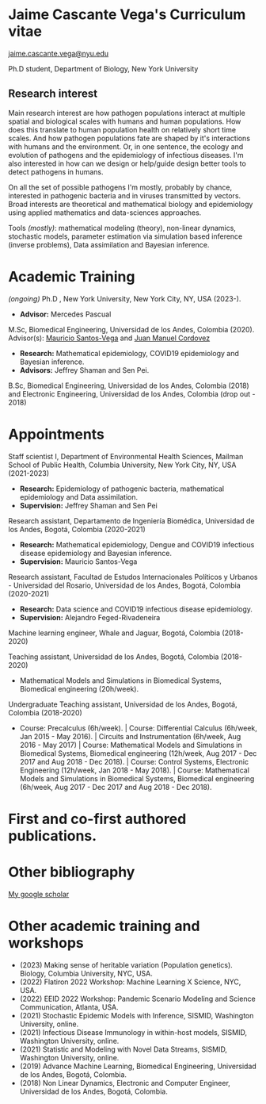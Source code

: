 # Jaime Cascante Vega's Curriculum vitae
jaime.cascante.vega@nyu.edu

Ph.D student, Department of Biology, New York University

## Research interest
Main research interest are how pathogen populations interact at multiple spatial and biological scales with humans and human populations. How does this translate to human population health on relatively short time scales. And how pathogen populations fate are shaped by it's interactions with humans and the environment. Or, in one sentence, the ecology and evolution of pathogens and the epidemiology of infectious diseases. I'm also interested in how can we design or help/guide design better tools to detect pathogens in humans.

On all the set of possible pathogens I'm mostly, probably by chance, interested in pathogenic bacteria and in viruses transmitted by vectors. Broad interests are theoretical and mathematical biology and epidemiology using applied mathematics and data-sciences approaches.

Tools *(mostly)*: mathematical modeling (theory), non-linear dynamics, stochastic models, parameter estimation via simulation based inference (inverse problems), Data assimilation and Bayesian inference.

# Academic Training
*(ongoing)* Ph.D , New York University, New York City, NY, USA (2023-).
  - **Advisor:** Mercedes Pascual
  
M.Sc, Biomedical Engineering, Universidad de los Andes, Colombia (2020). Advisor(s): [Mauricio Santos-Vega](https://scholar.google.com/citations?user=RmrmFqoAAAAJ&hl=en) and [Juan Manuel Cordovez](https://scholar.google.com/citations?user=qAcAG5sAAAAJ&hl=en)
  - **Research:** Mathematical epidemiology, COVID19 epidemiology and Bayesian inference.
  - **Advisors:** Jeffrey Shaman and Sen Pei.

B.Sc, Biomedical Engineering, Universidad de los Andes, Colombia (2018) and Electronic Engineering, Universidad de los Andes, Colombia (drop out - 2018)

# Appointments
Staff scientist I, Department of Environmental Health Sciences, Mailman School of Public Health, Columbia University, New York City, NY, USA (2021-2023)
  - **Research:** Epidemiology of pathogenic bacteria, mathematical epidemiology and Data assimilation.
  - **Supervision:** Jeffrey Shaman and Sen Pei

Research assistant, Departamento de Ingeniería Biomédica, Universidad de los Andes, Bogotá, Colombia (2020-2021)
  - **Research:** Mathematical epidemiology, Dengue and COVID19 infectious disease epidemiology and Bayesian inference.
  - **Supervision:** Mauricio Santos-Vega
  
Research assistant, Facultad de Estudos Internacionales Políticos y Urbanos - Universidad del Rosario, Universidad de los Andes, Bogotá, Colombia (2020-2021)
  - **Research:** Data science and COVID19 infectious disease epidemiology.
  - **Supervision:** Alejandro Feged-Rivadeneira

Machine learning engineer, Whale and Jaguar, Bogotá, Colombia (2018-2020)
 
Teaching assistant, Universidad de los Andes, Bogotá, Colombia (2018-2020)
  - Mathematical Models and Simulations in Biomedical Systems, Biomedical engineering (20h/week).
  
Undergraduate Teaching assistant, Universidad de los Andes, Bogotá, Colombia (2018-2020)
  - Course: Precalculus (6h/week). | Course: Differential Calculus (6h/week, Jan 2015 - May 2016). | Circuits and Instrumentation (6h/week, Aug 2016 - May 2017) | Course: Mathematical Models and Simulations in Biomedical Systems, Biomedical engineering (12h/week, Aug 2017 - Dec 2017 and Aug 2018 - Dec 2018). | Course: Control Systems,  Electronic Engineering  (12h/week, Jan 2018 - May 2018). | Course: Mathematical Models and Simulations in Biomedical Systems, Biomedical engineering (6h/week, Aug 2017 - Dec 2017 and Aug 2018 - Dec 2018).

# First and co-first authored publications.

# Other bibliography
[My google scholar](https://scholar.google.com/citations?user=KUnWYyMAAAAJ&hl=en)

# Other academic training and workshops
  - (2023) Making sense of heritable variation (Population genetics). Biology, Columbia University, NYC, USA.
  - (2022) Flatiron 2022 Workshop: Machine Learning X Science, NYC, USA.
  - (2022) EEID 2022 Workshop: Pandemic Scenario Modeling and Science Communication, Atlanta, USA.
  - (2021) Stochastic Epidemic Models with Inference, SISMID, Washington University, online.
  - (2021) Infectious Disease Immunology in within-host models, SISMID, Washington University, online.
  - (2021) Statistic and Modeling with Novel Data Streams, SISMID, Washington University, online.
  - (2019) Advance Machine Learning, Biomedical Engineering, Universidad de los Andes, Bogotá, Colombia.
  - (2018) Non Linear Dynamics, Electronic and Computer Engineer, Universidad de los Andes, Bogotá, Colombia.

